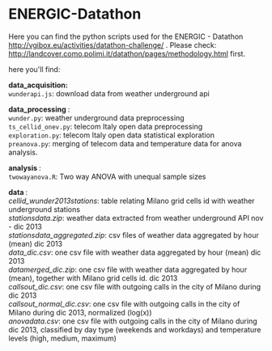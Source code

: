 # ENERGIC-Datathon

Here you can find the python scripts used for the ENERGIC - Datathon http://vgibox.eu/activities/datathon-challenge/ . Please check: http://landcover.como.polimi.it/datathon/pages/methodology.html first.

here you'll find:

<strong>data_acquisition:</strong><br>
<code>wunderapi.js</code>: download data from weather underground api <br>

<strong>data_processing </strong>: <br>
<code>wunder.py</code>: weather underground data preprocessing <br>
<code>ts_cellid_onev.py</code>: telecom Italy open data preprocessing <br>
<code>exploration.py</code>: telecom Italy open data statistical exploration <br>
<code>preanova.py</code>: merging of telecom data and temperature data for anova analysis.<br>

<strong>analysis </strong>: <br>
<code>twowayanova.R</code>: Two way ANOVA with unequal sample sizes <br>

<strong>data </strong>: <br>
<i>cellid_wunder2013stations</i>: table relating Milano grid cells id with weather underground stations<br>
<i>stationsdata.zip</i>: weather data extracted from weather underground API nov - dic 2013<br>
<i>stationsdata_aggregated.zip</i>: csv files of weather data aggregated by hour (mean) dic 2013<br>
<i>data_dic.csv</i>: one csv file with weather data aggregated by hour (mean) dic 2013 <br>
<i>datamerged_dic.zip</i>: one csv file with weather data aggregated by hour (mean), together with Milano grid cells id. dic 2013 <br>
<i>callsout_dic.csv</i>: one csv file with outgoing calls in the city of Milano during dic 2013<br>
<i>callsout_normal_dic.csv</i>: one csv file with outgoing calls in the city of Milano during dic 2013, normalized (log(x)) <br>
<i>anovadata.csv</i>: one csv file with outgoing calls in the city of Milano during dic 2013, classified by day type (weekends and workdays) and temperature levels (high, medium, maximum) <br>

